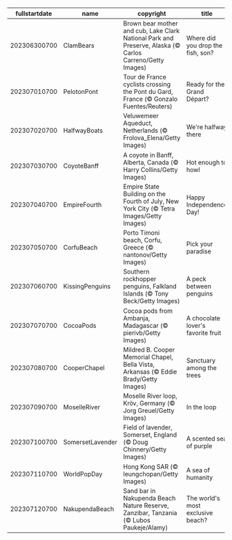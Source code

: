|fullstartdate|name|copyright|title|image|
|--|--|--|--|--|
202306300700|ClamBears|Brown bear mother and cub, Lake Clark National Park and Preserve, Alaska (© Carlos Carreno/Getty Images)|Where did you drop the fish, son?|![](/en-US/2023/07/202306300700ClamBears.jpg)|
202307010700|PelotonPont|Tour de France cyclists crossing the Pont du Gard, France (© Gonzalo Fuentes/Reuters)|Ready for the Grand Départ?|![](/en-US/2023/07/202307010700PelotonPont.jpg)|
202307020700|HalfwayBoats|Veluwemeer Aqueduct, Netherlands (© Frolova_Elena/Getty Images)|We're halfway there|![](/en-US/2023/07/202307020700HalfwayBoats.jpg)|
202307030700|CoyoteBanff|A coyote in Banff, Alberta, Canada (© Harry Collins/Getty Images)|Hot enough to howl|![](/en-US/2023/07/202307030700CoyoteBanff.jpg)|
202307040700|EmpireFourth|Empire State Building on the Fourth of July, New York City (© Tetra Images/Getty Images)|Happy Independence Day!|![](/en-US/2023/07/202307040700EmpireFourth.jpg)|
202307050700|CorfuBeach|Porto Timoni beach, Corfu, Greece (© nantonov/Getty Images)|Pick your paradise|![](/en-US/2023/07/202307050700CorfuBeach.jpg)|
202307060700|KissingPenguins|Southern rockhopper penguins, Falkland Islands (© Tony Beck/Getty Images)|A peck between penguins|![](/en-US/2023/07/202307060700KissingPenguins.jpg)|
202307070700|CocoaPods|Cocoa pods from Ambanja, Madagascar (© pierivb/Getty Images)|A chocolate lover's favorite fruit|![](/en-US/2023/07/202307070700CocoaPods.jpg)|
202307080700|CooperChapel|Mildred B. Cooper Memorial Chapel, Bella Vista, Arkansas (© Eddie Brady/Getty Images)|Sanctuary among the trees|![](/en-US/2023/07/202307080700CooperChapel.jpg)|
202307090700|MoselleRiver|Moselle River loop, Kröv, Germany (© Jorg Greuel/Getty Images)|In the loop|![](/en-US/2023/07/202307090700MoselleRiver.jpg)|
202307100700|SomersetLavender|Field of lavender, Somerset, England (© Doug Chinnery/Getty Images)|A scented sea of purple|![](/en-US/2023/07/202307100700SomersetLavender.jpg)|
202307110700|WorldPopDay|Hong Kong SAR (© leungchopan/Getty Images)|A sea of humanity|![](/en-US/2023/07/202307110700WorldPopDay.jpg)|
202307120700|NakupendaBeach|Sand bar in Nakupenda Beach Nature Reserve, Zanzibar, Tanzania  (© Lubos Paukeje/Alamy)|The world's most exclusive beach?|![](/en-US/2023/07/202307120700NakupendaBeach.jpg)|
